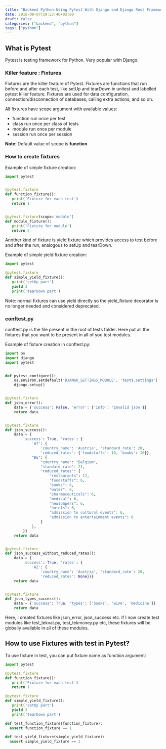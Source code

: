 ```yaml
---
title: "Backend Python:Using Pytest With Django and Django Rest Framework"
date: 2018-09-07T19:23:46+03:00
draft: false 
categories: ["backend", "python"]
tags: ["python"]
---
```


## What is Pytest
Pytest is testing framework for Python. Very popular with Django.

### Killer feature : Fixtures
Fixtures are the killer feature of Pytest. Fixtures are functions that run before and after each test, like setUp and tearDown in unitest and labelled pytest killer feature. Fixtures are used for data configuration, connection/disconnection of databases, calling extra actions, and so on.

All fixtures have scope argument with available values:
- function run once per test
- class run once per class of tests
- module run once per module
- session run once per session

__Note__: Default value of scope is __function__

### How to create fixtures
Example of simple fixture creation:
```python
import pytest


@pytest.fixture
def function_fixture():
   print('Fixture for each test')
   return 1


@pytest.fixture(scope='module')
def module_fixture():
   print('Fixture for module')
   return 2
```
Another kind of fixture is yield fixture which provides access to test before and after the run, analogous to setUp and tearDown.

Example of simple yield fixture creation:
```python
import pytest

@pytest.fixture
def simple_yield_fixture():
   print('setUp part')
   yield 3
   print('tearDown part')
```

Note: normal fixtures can use yield directly so the yield_fixture decorator is no longer needed and considered deprecated.

### conftest.py
conftest.py is the file present in the root of tests folder. Here put all the fixtures that you want to be present in all of you test modules.

Example of fixture creation in conftest.py:

```python
import os
import django
import pytest


def pytest_configure():
    os.environ.setdefault('DJANGO_SETTINGS_MODULE', 'tests.settings')
    django.setup()


@pytest.fixture
def json_error():
    data = {'success': False, 'error': {'info': 'Invalid json'}}
    return data


@pytest.fixture
def json_success():
    data = {
        'success': True, 'rates': {
            'AT': {
                'country_name': 'Austria', 'standard_rate': 20,
                'reduced_rates': {'foodstuffs': 10, 'books': 10}},
            "BE": {
                "country_name": "Belgium",
                "standard_rate": 21,
                "reduced_rates": {
                    "restaurants": 12,
                    "foodstuffs": 6,
                    "books": 6,
                    "water": 6,
                    "pharmaceuticals": 6,
                    "medical": 6,
                    "newspapers": 6,
                    "hotels": 6,
                    "admission to cultural events": 6,
                    "admission to entertainment events": 6
                }
            },
        }}
    return data


@pytest.fixture
def json_success_without_reduced_rates():
    data = {
        'success': True, 'rates': {
            'AZ': {
                'country_name': 'Austria', 'standard_rate': 20,
                'reduced_rates': None}}}
    return data


@pytest.fixture
def json_types_success():
    data = {'success': True, 'types': ['books', 'wine', 'medicine']}
    return data
```

Here, I created fixtures like json_error, json_success etc. If I now create test modules like test_tekvat.py, test_tekmoney.py etc, these fixtures will be globally available in all of these modules.

## How to use Fixtures with test in Pytest?
To use fixture in test, you can put fixture name as function argument:
```python
import pytest

@pytest.fixture
def function_fixture():
   print('Fixture for each test')
   return 1

@pytest.fixture
def simple_yield_fixture():
   print('setUp part')
   yield 3
   print('tearDown part')

def test_function_fixture(function_fixture):
  assert function_fixture == 1

def test_yield_fixture(simple_yield_fixture):
  assert simple_yield_fixture == 3
```
